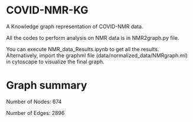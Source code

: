 # COVID-NMR-KG
A Knowledge graph representation of COVID-NMR data.

All the codes to perform analysis on NMR data is in NMR2graph.py file. 

You can execute NMR_data_Results.ipynb to get all the results. Alternatively, import the graphml file (data/normalized_data/NMRgraph.ml) in cytoscape to visualize the final graph.  

# Graph summary

Number of Nodes: 674

Number of Edges: 2896
